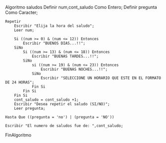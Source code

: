 Algoritmo saludos
	Definir  num,cont_saludo Como Entero;
	Definir pregunta Como Caracter;
	
	Repetir
		Escribir "Elija la hora del saludo";
		Leer num;
		
		Si ((num >= 0) & (num <= 12)) Entonces
			Escribir "BUENOS DIAS...!!";
		SiNo
			Si ((num >= 13) & (num <= 18)) Entonces
				Escribir "BUENAS TARDES...!!";
			SiNo
				si ((num >= 19) & (num <= 23)) Entonces
					Escribir "BUENAS NOCHES...!!";
				SiNo
					Escribir "SELECCIONE UN HORARIO QUE ESTE EN EL FORMATO DE 24 HORAS";
				Fin Si
			Fin Si
		Fin Si
		cont_saludo = cont_saludo +1;
		Escribir "Desea repetir el saludo (SI/NO)";
		Leer pregunta;
		
	Hasta Que ((pregunta = 'no') | (pregunta = 'NO'))
	
	Escribir "El numero de saludos fue de: ",cont_saludo;
	
FinAlgoritmo

